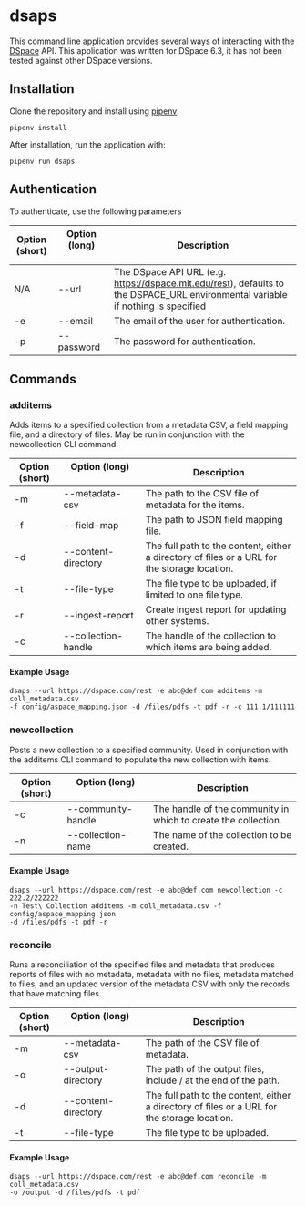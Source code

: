 # dsaps

This command line application provides several ways of interacting with the [DSpace](https://github.com/DSpace/DSpace) API. This application was written for DSpace 6.3, it has not been tested against other DSpace versions.

## Installation
Clone the repository and install using [pipenv](https://github.com/pypa/pipenv):
```
pipenv install
```
After installation, run the application with:
```
pipenv run dsaps
```

## Authentication

To authenticate, use the following parameters

Option (short) | Option (long)     | Description
------ | ------ | -----------
N/A | --url | The DSpace API URL (e.g. https://dspace.mit.edu/rest), defaults to the DSPACE_URL environmental variable if nothing is specified
-e | --email | The email of the user for authentication.
-p | --password | The password for authentication.

## Commands

### additems
Adds items to a specified collection from a metadata CSV, a field mapping file, and a directory of files. May be run in conjunction with the newcollection CLI command.

Option (short) | Option (long)             | Description
------ | ------ | -------
-m | --metadata-csv | The path to the CSV file of metadata for the items.
-f | --field-map | The path to JSON field mapping file.
-d | --content-directory | The full path to the content, either a directory of files or a URL for the storage location.
-t | --file-type | The file type to be uploaded, if limited to one file type.
-r | --ingest-report| Create ingest report for updating other systems.
-c | --collection-handle | The handle of the collection to which items are being added.


#### Example Usage
```
dsaps --url https://dspace.com/rest -e abc@def.com additems -m coll_metadata.csv
-f config/aspace_mapping.json -d /files/pdfs -t pdf -r -c 111.1/111111
```

### newcollection
Posts a new collection to a specified community. Used in conjunction with the additems CLI command to populate the new collection with items.

Option (short) | Option (long)            | Description
------ | ------ | -------
-c | --community-handle | The handle of the community in which to create the collection.
-n | --collection-name | The name of the collection to be created.

#### Example Usage
```
dsaps --url https://dspace.com/rest -e abc@def.com newcollection -c 222.2/222222
-n Test\ Collection additems -m coll_metadata.csv -f config/aspace_mapping.json 
-d /files/pdfs -t pdf -r
```

### reconcile
Runs a reconciliation of the specified files and metadata that produces reports of files with no metadata, metadata with no files, metadata matched to files, and an updated version of the metadata CSV with only the records that have matching files.


Option (short) | Option (long)             | Description
------ | ------ | -------
-m | --metadata-csv | The path of the CSV file of metadata.
-o | --output-directory | The path of the output files, include / at the end of the path.
-d | --content-directory | The full path to the content, either a directory of files or a URL for the storage location.
-t | --file-type | The file type to be uploaded.

#### Example Usage
```
dsaps --url https://dspace.com/rest -e abc@def.com reconcile -m coll_metadata.csv 
-o /output -d /files/pdfs -t pdf
```
